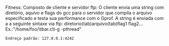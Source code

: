 Fitness:
	Composto de cliente e servidor ftp:
	O cliente envia uma string com diretório, aquivo e flags 
	do gcc para o servidor que compila o arquivo especificado
	e testa sua performance com o Gprof.
	A string é enviada com a a seguinte sintaxe via ftp:
	diretorio(tab)arquivo(tab)flag1 flag2...
	Ex.:"/home/foo/\tbar.c\t-g -pthread"

	Endreço padrão: 127.0.0.1:4242
